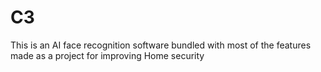 # C3
This is an AI face recognition software bundled with most of the features made as a project for improving Home security
